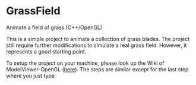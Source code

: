 # GrassField
 Animate a field of grass (C++/OpenGL)

This is a simple project to animate a collection of grass blades. The project still require further modifications to simulate a real grass field. However, it represents a good starting point.

To setup the project on your machine, please look up the Wiki of ModelViewer-OpenGL ([here](https://github.com/altherwy/ModelViewer-OpenGL/wiki/Setting-up-ModelViewer-on-Linux,-WSL,-and-macOS)). The steps are similar except for the last step where you just type 
